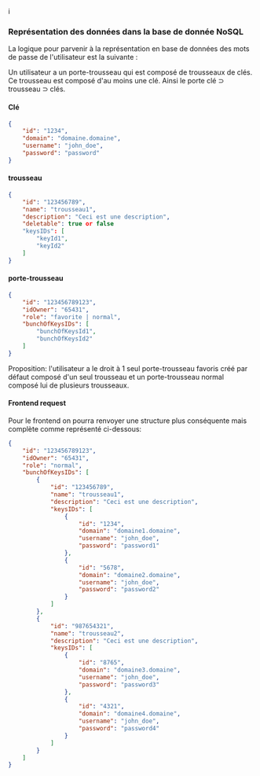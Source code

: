 i

### Représentation des données dans la base de donnée NoSQL

La logique pour parvenir à la représentation en base de données des mots de passe de l'utilisateur est la suivante :

Un utilisateur a un porte-trousseau qui est composé de trousseaux de clés. Ce trousseau est composé d'au moins une clé. Ainsi le porte clé ⊃ trousseau ⊃ clés.

#### Clé

```json
{
    "id": "1234",
    "domain": "domaine.domaine",
    "username": "john_doe",
    "password": "password"
}
```

#### trousseau
```json
{
    "id": "123456789",
    "name": "trousseau1",
    "description": "Ceci est une description",
    "deletable": true or false
    "keysIDs": [
        "keyId1",
        "keyId2"
    ]
}
```

#### porte-trousseau
```json
{
    "id": "123456789123",
    "idOwner": "65431",
    "role": "favorite | normal",
    "bunchOfKeysIDs": [
        "bunchOfKeysId1",
        "bunchOfKeysId2"
    ]
}
```

Proposition: l'utilisateur a le droit à 1 seul porte-trousseau favoris créé par défaut composé d'un seul trousseau et un porte-trousseau normal composé lui de plusieurs trousseaux.

#### Frontend request

Pour le frontend on pourra renvoyer une structure plus conséquente mais complète comme représenté ci-dessous:

```json
{
    "id": "123456789123",
    "idOwner": "65431",
    "role": "normal",
    "bunchOfKeysIDs": [
        {
            "id": "123456789",
            "name": "trousseau1",
            "description": "Ceci est une description",
            "keysIDs": [
                {
                    "id": "1234",
                    "domain": "domaine1.domaine",
                    "username": "john_doe",
                    "password": "password1"
                },
                {
                    "id": "5678",
                    "domain": "domaine2.domaine",
                    "username": "john_doe",
                    "password": "password2"
                }
            ]
        },
        {
            "id": "987654321",
            "name": "trousseau2",
            "description": "Ceci est une description",
            "keysIDs": [
                {
                    "id": "8765",
                    "domain": "domaine3.domaine",
                    "username": "john_doe",
                    "password": "password3"
                },
                {
                    "id": "4321",
                    "domain": "domaine4.domaine",
                    "username": "john_doe",
                    "password": "password4"
                }
            ]
        }
    ]
}
```